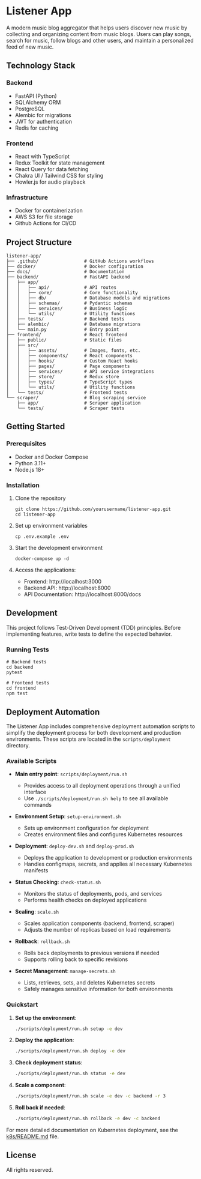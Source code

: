 # Listener App

A modern music blog aggregator that helps users discover new music by collecting and organizing content from music blogs. Users can play songs, search for music, follow blogs and other users, and maintain a personalized feed of new music.

## Technology Stack

### Backend
- FastAPI (Python)
- SQLAlchemy ORM
- PostgreSQL
- Alembic for migrations
- JWT for authentication
- Redis for caching

### Frontend
- React with TypeScript
- Redux Toolkit for state management
- React Query for data fetching
- Chakra UI / Tailwind CSS for styling
- Howler.js for audio playback

### Infrastructure
- Docker for containerization
- AWS S3 for file storage
- Github Actions for CI/CD

## Project Structure

```
listener-app/
├── .github/                 # GitHub Actions workflows
├── docker/                  # Docker configuration
├── docs/                    # Documentation
├── backend/                 # FastAPI backend
│   ├── app/
│   │   ├── api/             # API routes
│   │   ├── core/            # Core functionality
│   │   ├── db/              # Database models and migrations
│   │   ├── schemas/         # Pydantic schemas
│   │   ├── services/        # Business logic
│   │   └── utils/           # Utility functions
│   ├── tests/               # Backend tests
│   ├── alembic/             # Database migrations
│   └── main.py              # Entry point
├── frontend/                # React frontend
│   ├── public/              # Static files
│   ├── src/
│   │   ├── assets/          # Images, fonts, etc.
│   │   ├── components/      # React components
│   │   ├── hooks/           # Custom React hooks
│   │   ├── pages/           # Page components
│   │   ├── services/        # API service integrations
│   │   ├── store/           # Redux store
│   │   ├── types/           # TypeScript types
│   │   └── utils/           # Utility functions
│   └── tests/               # Frontend tests
└── scraper/                 # Blog scraping service
    ├── app/                 # Scraper application
    └── tests/               # Scraper tests
```

## Getting Started

### Prerequisites
- Docker and Docker Compose
- Python 3.11+
- Node.js 18+

### Installation

1. Clone the repository
   ```
   git clone https://github.com/yourusername/listener-app.git
   cd listener-app
   ```

2. Set up environment variables
   ```
   cp .env.example .env
   ```

3. Start the development environment
   ```
   docker-compose up -d
   ```

4. Access the applications:
   - Frontend: http://localhost:3000
   - Backend API: http://localhost:8000
   - API Documentation: http://localhost:8000/docs

## Development

This project follows Test-Driven Development (TDD) principles. Before implementing features, write tests to define the expected behavior.

### Running Tests
```
# Backend tests
cd backend
pytest

# Frontend tests
cd frontend
npm test
```

## Deployment Automation

The Listener App includes comprehensive deployment automation scripts to simplify the deployment process for both development and production environments. These scripts are located in the `scripts/deployment` directory.

### Available Scripts

- **Main entry point**: `scripts/deployment/run.sh`
  - Provides access to all deployment operations through a unified interface
  - Use `./scripts/deployment/run.sh help` to see all available commands

- **Environment Setup**: `setup-environment.sh`
  - Sets up environment configuration for deployment
  - Creates environment files and configures Kubernetes resources

- **Deployment**: `deploy-dev.sh` and `deploy-prod.sh`
  - Deploys the application to development or production environments
  - Handles configmaps, secrets, and applies all necessary Kubernetes manifests

- **Status Checking**: `check-status.sh`
  - Monitors the status of deployments, pods, and services
  - Performs health checks on deployed applications

- **Scaling**: `scale.sh`
  - Scales application components (backend, frontend, scraper)
  - Adjusts the number of replicas based on load requirements

- **Rollback**: `rollback.sh`
  - Rolls back deployments to previous versions if needed
  - Supports rolling back to specific revisions

- **Secret Management**: `manage-secrets.sh`
  - Lists, retrieves, sets, and deletes Kubernetes secrets
  - Safely manages sensitive information for both environments

### Quickstart

1. **Set up the environment**:
   ```bash
   ./scripts/deployment/run.sh setup -e dev
   ```

2. **Deploy the application**:
   ```bash
   ./scripts/deployment/run.sh deploy -e dev
   ```

3. **Check deployment status**:
   ```bash
   ./scripts/deployment/run.sh status -e dev
   ```

4. **Scale a component**:
   ```bash
   ./scripts/deployment/run.sh scale -e dev -c backend -r 3
   ```

5. **Roll back if needed**:
   ```bash
   ./scripts/deployment/run.sh rollback -e dev -c backend
   ```

For more detailed documentation on Kubernetes deployment, see the [k8s/README.md](k8s/README.md) file.

## License
All rights reserved.
